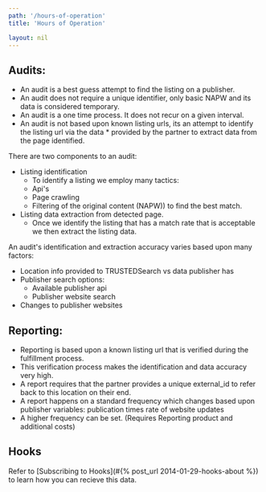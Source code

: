 ```yaml
---
path: '/hours-of-operation'
title: 'Hours of Operation'

layout: nil
---
```



## Audits:
* An audit is a best guess attempt to find the listing on a publisher.
* An audit does not require a unique identifier, only basic NAPW and its data is considered temporary.
* An audit is a one time process. It does not recur on a given interval.
* An audit is not based upon known listing urls, its an attempt to identify the listing url via the data * provided by the partner to extract data from the page identified.

There are two components to an audit:

* Listing identification
	* To identify a listing we employ many tactics:
	* Api's
	* Page crawling
	* Filtering of the original content (NAPW)) to find the best match.
* Listing data extraction from detected page.
	* Once we identify the listing that has a match rate that is acceptable we then extract the listing data.

An audit's identification and extraction accuracy varies based upon many factors: 

* Location info provided to TRUSTEDSearch vs data publisher has
* Publisher search options:
	* Available publisher api 
	* Publisher website search
* Changes to publisher websites

## Reporting:

* Reporting is based upon a known listing url that is verified during the fulfillment process.
* This verification process makes the identification and data accuracy very high.
* A report requires that the partner provides a unique external_id to refer back to  this location on their end.
* A report happens on a standard frequency which changes based upon publisher variables:
	publication times rate of website updates
* A higher frequency can be set. (Requires Reporting product and additional costs)

## Hooks
Refer to [Subscribing to Hooks](#{% post_url 2014-01-29-hooks-about %}) to learn how you can recieve this data.